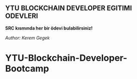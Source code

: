 ## YTU BLOCKCHAIN DEVELOPER EGITIMI ODEVLERI ## 

**SRC kısmında her bir ödevi bulabilirsiniz!**

*Author: Kerem Gegek*

# YTU-Blockchain-Developer-Bootcamp
